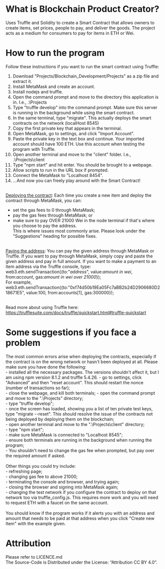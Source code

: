 # What is Blockchain Product Creator?
Uses Truffle and Solidity to create a Smart Contract that allows owners to create items, set prices, people to pay, and deliver the goods. The project acts as a medium for consumers to pay for items in ETH or Wei.

# How to run the program
Follow these instructions if you want to run the smart contract using Truffle:<br>
1. Download "Projects/Blockchain_Development/Projects" as a zip file and extract it.<br>
2. Install MetaMask and create an account.<br>
3. Install nodejs and truffle.<br>
4. Open the command prompt and move to the directory this application is in. I.e., .\Projects<br>
5. Type "truffle develop" into the command prompt. Make sure this server is running in the background while using the smart contract. <br>
6. In the same terminal, type "migrate". This actually deploys the smart contracts on the network (localHost 8545) <br>
7. Copy the first private key that appears in the terminal. <br>
8. Open MetaMask, go to settings, and click "Import Account".<br>
9. Paste the private key in the text box and continue. Your imported account should have 100 ETH. Use this account when testing the program with Truffle.<br>
10. Open another terminal and move to the "client" folder. I.e., .\Projects\client <br>
11. Type "npm start" and hit enter. You should be brought to a webpage.<br>
12. Allow scripts to run in the URL box if prompted.<br>
13. Connect the MetaMask to "Localhost 8454".<br>
14. ...And now you can freely play around with the Smart Contract!<br></br>

<ins>Deploying the contract</ins>: Each time you create a new item and deploy the contract through MetaMask, you can:<br> 
- set the gas fees to 0 through MetaMask;<br>
- pay the gas fees through MetaMask; or<br>
- make sure to pay OVER 21000 Wei in the node terminal if that's where you choose to pay the address.<br>
This is where issues most commonly arise. Please look under the "Suggestions" heading for possible fixes.<br></br>

<ins>Paying the address</ins>: You can pay the given address through MetaMask or Truffle. If you want to pay through MetaMask, simply copy and paste the given address and pay in full amount. If you want to make a payment to an item address via the Truffle console, type:<br>
web3.eth.sendTransaction({to:"*address*", value:*amount in wei*, from:*account*, gas:*amount in wei over 21000*});<br>
For example, <br>
web3.eth.sendTransaction({to:"0xf74d50b19Ea05Fc7aBB2b24D2906680D218671E5", value:100, from:accounts[1], gas:300000}); <br></br>

Read more about using Truffle here: https://trufflesuite.com/docs/truffle/quickstart.html#truffle-quickstart

# Some suggestions if you face a problem
The most common errors arise when deploying the contracts, especially if the contract is on the wrong network or hasn't been deployed at all. Please make sure you have done the following:<br>
    - installed all the necessary packages. The versions shouldn't affect it, but I am using npm version 8.1.2 and truffle 5.4.26.
    - go to settings, click "Advanced" and then "reset account". This should restart the nonce (number of transactions so far);<br>
    - close the webpage, and kill both terminals;
    - open the command prompt and move to the ".\Projects" directory;<br>
    - type "truffle develop"; <br>
    - once the screen has loaded, showing you a list of ten private test keys, type "migrate --reset". This should resolve the issue of the contracts not being deployed by deploying them on the blockchain;<br>
    - open another terminal and move to the ".\Projects\client" directory;<br>
    - type "npm start";<br>
    - make sure MetaMask is connected to "Localhost 8545";<br>
    - ensure both terminals are running in the background when running the program;<br>
    - You shouldn't need to change the gas fee when prompted, but pay over the required amount if asked.<br></br>
Other things you could try include: <br>
    - refreshing page;<br>
    - changing gas fee to above 21000;<br>
    - terminating the console and browser, and trying again;<br>
    - closing the browser and signing into MetaMask again;<br>
    - changing the test network if you configure the contract to deploy on that network too via truffle_config.js. This requires more work and you will need to request ETH with a faucet on the same account.<br></br>
You should know if the program works if it alerts you with an address and amount that needs to be paid at that address when you click "Create new Item" with the example given.
    
 # Attribution
 Please refer to LICENCE.md<br>
 The Source-Code is Distributed under the License: “Attribution CC BY 4.0”.
